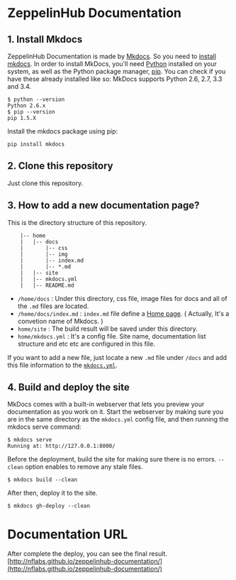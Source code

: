 # ZeppelinHub Documentation

## 1. Install Mkdocs
ZeppelinHub Documentation is made by [Mkdocs](http://www.mkdocs.org/). So you need to [install mkdocs](http://www.mkdocs.org/#installation). In order to install MkDocs, you'll need [Python](https://www.python.org/) installed on your system, as well as the Python package manager, [pip](https://pip.pypa.io/en/stable/). You can check if you have these already installed like so:  MkDocs supports Python 2.6, 2.7, 3.3 and 3.4.

```
$ python --version
Python 2.6.x
$ pip --version
pip 1.5.X
```

Install the mkdocs package using pip:

```
pip install mkdocs
```

## 2. Clone this repository
Just clone this repository.

## 3. How to add a new documentation page?
This is the directory structure of this repository.

```
    |-- home
    |   |-- docs
    |       |-- css
    |       |-- img
    |       |-- index.md
    |       |-- *.md
    |   |-- site
    |   |-- mkdocs.yml
    |   |-- README.md

```

* `/home/docs` : Under this directory, css file, image files for docs and all of the `.md` files are located.
* `/home/docs/index.md` : `index.md` file define a [Home page](http://nflabs.github.io/zeppelinhub-documentation/). ( Actually, It's a convetion name of Mkdocs. )
* `home/site` : The build result will be saved under this directory.
* `home/mkdocs.yml` : It's a config file. Site name, documentation list structure and etc etc are configured in this file. 

If you want to add a new file, just locate a new `.md` file under `/docs` and add this file information to the <code>[mkdocs.yml](https://github.com/NFLabs/zeppelinhub-documentation/blob/master/mkdocs.yml)</code>.


## 4. Build and deploy the site


MkDocs comes with a built-in webserver that lets you preview your documentation as you work on it. Start the webserver by making sure you are in the same directory as the `mkdocs.yml` config file, and then running the mkdocs serve command:

```
$ mkdocs serve
Running at: http://127.0.0.1:8000/
```

Before the deployment, build the site for making sure there is no errors. `--clean` option enables to remove any stale files.

```
$ mkdocs build --clean
```

After then, deploy it to the site.

```
$ mkdocs gh-deploy --clean
```

# Documentation URL
After complete the deploy, you can see the final result. 
[http://nflabs.github.io/zeppelinhub-documentation/](http://nflabs.github.io/zeppelinhub-documentation/)
